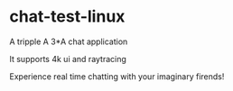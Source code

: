# chat-test-linux

A tripple A 3*A chat application

It supports 4k ui and raytracing

Experience real time chatting with your imaginary firends!
